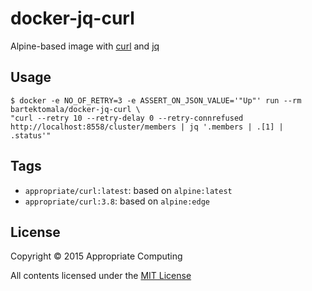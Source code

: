 # docker-jq-curl
Alpine-based image with [curl](https://curl.haxx.se) and [jq](https://stedolan.github.io/jq/)

## Usage

```console
$ docker -e NO_OF_RETRY=3 -e ASSERT_ON_JSON_VALUE='"Up"' run --rm bartektomala/docker-jq-curl \
"curl --retry 10 --retry-delay 0 --retry-connrefused http://localhost:8558/cluster/members | jq '.members | .[1] | .status'"
```

## Tags

* `appropriate/curl:latest`: based on `alpine:latest`
* `appropriate/curl:3.8`: based on `alpine:edge`

## License

Copyright © 2015 Appropriate Computing

All contents licensed under the [MIT License](LICENSE)
